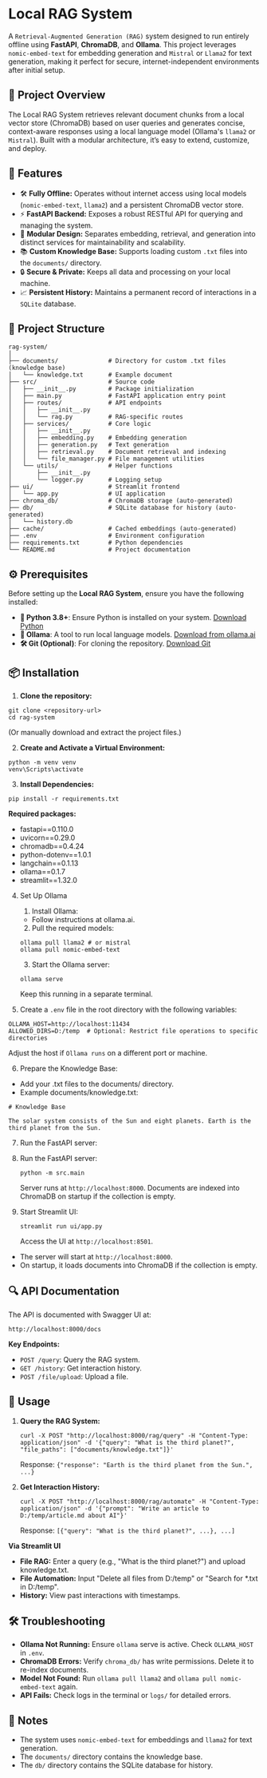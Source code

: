# Local RAG System

A `Retrieval-Augmented Generation (RAG)` system designed to run entirely offline using **FastAPI**, **ChromaDB**, and **Ollama**. This project leverages `nomic-embed-text` for embedding generation and `Mistral` or `Llama2` for text generation, making it perfect for secure, internet-independent environments after initial setup.

## 📌 Project Overview

The Local RAG System retrieves relevant document chunks from a local vector store (ChromaDB) based on user queries and generates concise, context-aware responses using a local language model (Ollama's `llama2` or `Mistral`). Built with a modular architecture, it’s easy to extend, customize, and deploy.

## 🚀 Features

- 🛠 **Fully Offline:** Operates without internet access using local models (`nomic-embed-text`, `llama2`) and a persistent ChromaDB vector store.
- ⚡ **FastAPI Backend:** Exposes a robust RESTful API for querying and managing the system.
- 🔗 **Modular Design:** Separates embedding, retrieval, and generation into distinct services for maintainability and scalability.
- 📚 **Custom Knowledge Base:** Supports loading custom `.txt` files into the `documents/` directory.
- 🔒 **Secure & Private:** Keeps all data and processing on your local machine.
- 📈 **Persistent History:** Maintains a permanent record of interactions in a `SQLite` database.

## 📂 Project Structure

```
rag-system/
│
├── documents/              # Directory for custom .txt files (knowledge base)
│   └── knowledge.txt       # Example document
├── src/                    # Source code
│   ├── __init__.py         # Package initialization
│   ├── main.py             # FastAPI application entry point
│   ├── routes/             # API endpoints
│   │   ├── __init__.py
│   │   └── rag.py          # RAG-specific routes
│   ├── services/           # Core logic
│   │   ├── __init__.py
│   │   ├── embedding.py    # Embedding generation
│   │   ├── generation.py   # Text generation
│   │   ├── retrieval.py    # Document retrieval and indexing
│   │   └── file_manager.py # File management utilities
│   └── utils/              # Helper functions
│       ├── __init__.py
│       └── logger.py       # Logging setup
├── ui/                     # Streamlit frontend
│   └── app.py              # UI application
├── chroma_db/              # ChromaDB storage (auto-generated)
├── db/                     # SQLite database for history (auto-generated)
│   └── history.db
├── cache/                  # Cached embeddings (auto-generated)
├── .env                    # Environment configuration
├── requirements.txt        # Python dependencies
└── README.md               # Project documentation
```

## ⚙️ Prerequisites

Before setting up the **Local RAG System**, ensure you have the following installed:

- **🐍 Python 3.8+**: Ensure Python is installed on your system. [Download Python](https://www.python.org/downloads/)
- **🦙 Ollama**: A tool to run local language models. [Download from ollama.ai](https://ollama.ai/)
- **🛠 Git (Optional)**: For cloning the repository. [Download Git](https://git-scm.com/downloads)

## 📦 Installation

1. **Clone the repository:**

```
git clone <repository-url>
cd rag-system
```

(Or manually download and extract the project files.)

2. **Create and Activate a Virtual Environment:**

```
python -m venv venv
venv\Scripts\activate
```

3. **Install Dependencies:**

```
pip install -r requirements.txt
```

**Required packages:**

- fastapi==0.110.0
- uvicorn==0.29.0
- chromadb==0.4.24
- python-dotenv==1.0.1
- langchain==0.1.13
- ollama==0.1.7
- streamlit==1.32.0

4. Set Up Ollama

   1. Install Ollama:

   - Follow instructions at ollama.ai.

   2. Pull the required models:

   ```
   ollama pull llama2 # or mistral
   ollama pull nomic-embed-text
   ```

   3. Start the Ollama server:

   ```
   ollama serve
   ```

   Keep this running in a separate terminal.

5. Create a `.env` file in the root directory with the following variables:

```
OLLAMA_HOST=http://localhost:11434
ALLOWED_DIRS=D:/temp  # Optional: Restrict file operations to specific directories
```

Adjust the host if `Ollama runs` on a different port or machine.

6. Prepare the Knowledge Base:

- Add your .txt files to the documents/ directory.
- Example documents/knowledge.txt:

```
# Knowledge Base

The solar system consists of the Sun and eight planets. Earth is the third planet from the Sun.
```

7. Run the FastAPI server:

1. Run the FastAPI server:

   ```
   python -m src.main
   ```

   Server runs at `http://localhost:8000`. Documents are indexed into ChromaDB on startup if the collection is empty.

1. Start Streamlit UI:

   ```
   streamlit run ui/app.py
   ```

   Access the UI at `http://localhost:8501`.

- The server will start at `http://localhost:8000`.
- On startup, it loads documents into ChromaDB if the collection is empty.

## 🔍 API Documentation

The API is documented with Swagger UI at:

```
http://localhost:8000/docs
```

**Key Endpoints:**

- `POST /query`: Query the RAG system.
- `GET /history`: Get interaction history.
- `POST /file/upload`: Upload a file.

## 📝 Usage

1. **Query the RAG System:**

   ```
   curl -X POST "http://localhost:8000/rag/query" -H "Content-Type: application/json" -d '{"query": "What is the third planet?", "file_paths": ["documents/knowledge.txt"]}'
   ```

   Response: `{"response": "Earth is the third planet from the Sun.", ...}`

2. **Get Interaction History:**

   ```
   curl -X POST "http://localhost:8000/rag/automate" -H "Content-Type: application/json" -d '{"prompt": "Write an article to D:/temp/article.md about AI"}'
   ```

   Response: `[{"query": "What is the third planet?", ...}, ...]`

**Via Streamlit UI**

- **File RAG:** Enter a query (e.g., "What is the third planet?") and upload knowledge.txt.
- **File Automation:** Input "Delete all files from D:/temp" or "Search for \*.txt in D:/temp".
- **History:** View past interactions with timestamps.

## 🛠 Troubleshooting

- **Ollama Not Running:** Ensure `ollama` serve is active. Check `OLLAMA_HOST` in `.env`.
- **ChromaDB Errors:** Verify `chroma_db/` has write permissions. Delete it to re-index documents.
- **Model Not Found:** Run `ollama pull llama2` and `ollama pull nomic-embed-text` again.
- **API Fails:** Check logs in the terminal or `logs/` for detailed errors.

## 📝 Notes

- The system uses `nomic-embed-text` for embeddings and `llama2` for text generation.
- The `documents/` directory contains the knowledge base.
- The `db/` directory contains the SQLite database for history.
